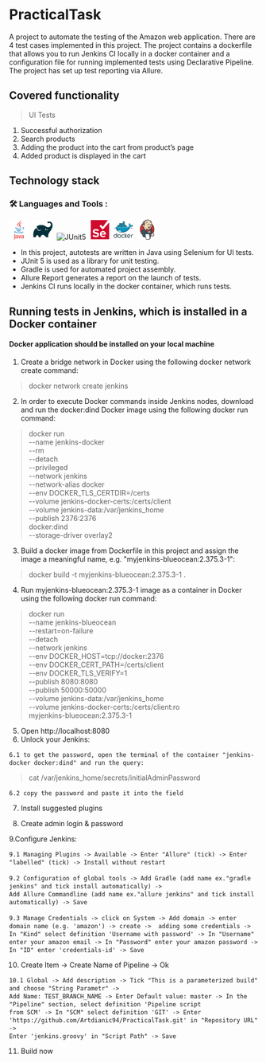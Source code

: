 # PracticalTask

A project to automate the testing of the Amazon web application. There are 4 test cases implemented in this project. The project contains a dockerfile that allows you to run Jenkins CI locally in a docker container and a configuration file for running implemented tests using Declarative Pipeline. The project has set up test reporting via Allure.

## Covered functionality
> UI Tests
1. Successful authorization
2. Search products 
3. Adding the product into the cart from product’s page
4. Added product is displayed in the cart
## Technology stack
### :hammer_and_wrench: Languages and Tools :
<div>
  <img src="https://github.com/devicons/devicon/blob/master/icons/java/java-original-wordmark.svg" title="Java" alt="Java" width="40" height="40"/>&nbsp;
  <img src="https://github.com/devicons/devicon/blob/master/icons/gradle/gradle-plain.svg" title="Gradle" alt="Gradle" width="40" height="40"/>&nbsp;
  <img src="https://play-lh.googleusercontent.com/8weIaB75j3eCHkY6DOoeQu-S3c7OMjrPtzFPJvJ-SKitwiOqFa3kOcR54lShxN0ijg=w480-h960-rw" title="JUnit5" alt="JUnit5" width="40" height="40"/>&nbsp;
  <img src="https://github.com/devicons/devicon/blob/master/icons/selenium/selenium-original.svg" title="Selenium" alt="Selenium" width="40" height="40"/>&nbsp;
  <img src="https://github.com/devicons/devicon/blob/master/icons/docker/docker-original-wordmark.svg" title="Docker" alt="Docker" width="40" height="40"/>&nbsp;
  <img src="https://github.com/devicons/devicon/blob/master/icons/jenkins/jenkins-original.svg" title="Jenkins" alt="Jenkins" width="40" height="40"/>&nbsp
</div>

+ In this project, autotests are written in Java using Selenium for UI tests.
+ JUnit 5 is used as a library for unit testing.
+ Gradle is used for automated project assembly.
+ Allure Report generates a report on the launch of tests.
+ Jenkins CI runs locally in the docker container, which runs tests.
## Running tests in Jenkins, which is installed in a Docker container
#### Docker application should be installed on your local machine
1. Create a bridge network in Docker using the following docker network create command:

>docker network create jenkins

2. In order to execute Docker commands inside Jenkins nodes, download and run the docker:dind Docker image using the following docker run command:

> docker run \
  --name jenkins-docker \
  --rm \
  --detach \
  --privileged \
  --network jenkins \
  --network-alias docker \
  --env DOCKER_TLS_CERTDIR=/certs \
  --volume jenkins-docker-certs:/certs/client \
  --volume jenkins-data:/var/jenkins_home \
  --publish 2376:2376 \
  docker:dind \
  --storage-driver overlay2
  
3. Build a docker image from Dockerfile in this project and assign the image a meaningful name, e.g. "myjenkins-blueocean:2.375.3-1":

> docker build -t myjenkins-blueocean:2.375.3-1 . 

4. Run myjenkins-blueocean:2.375.3-1 image as a container in Docker using the following docker run command:

  > docker run \
  --name jenkins-blueocean \
  --restart=on-failure \
  --detach \
  --network jenkins \
  --env DOCKER_HOST=tcp://docker:2376 \
  --env DOCKER_CERT_PATH=/certs/client \
  --env DOCKER_TLS_VERIFY=1 \
  --publish 8080:8080 \
  --publish 50000:50000 \
  --volume jenkins-data:/var/jenkins_home \
  --volume jenkins-docker-certs:/certs/client:ro \
  myjenkins-blueocean:2.375.3-1 
  
  5. Open http://localhost:8080
  6. Unlock your Jenkins:
    
    6.1 to get the password, open the terminal of the container "jenkins-docker docker:dind" and run the query:
   
   > cat /var/jenkins_home/secrets/initialAdminPassword
   
    6.2 copy the password and paste it into the field
  
  7. Install suggested plugins
  
  8. Create admin login & password
  
  9.Configure Jenkins:
  
    9.1 Managing Plugins -> Available -> Enter "Allure" (tick) -> Enter "labelled" (tick) -> Install without restart
    
    9.2 Configuration of global tools -> Add Gradle (add name ex."gradle jenkins" and tick install automatically) -> 
    Add Allure Commandline (add name ex."allure jenkins" and tick install automatically) -> Save
    
    9.3 Manage Credentials -> click on System -> Add domain -> enter domain name (e.g. 'amazon') -> create ->  adding some credentials -> In "Kind" select definition 'Username with password' -> In "Username" enter your amazon email -> In "Password" enter your amazon password -> In "ID" enter 'credentials-id' -> Save
    
  10. Create Item -> Create Name of Pipeline -> Ok
  
    10.1 Global -> Add description -> Tick "This is a parameterized build" and choose "String Parametr" -> 
    Add Name: TEST_BRANCH_NAME -> Enter Default value: master -> In the "Pipeline" section, select definition 'Pipeline script
    from SCM' -> In "SCM" select definition 'GIT' -> Enter 'https://github.com/Artdianic94/PracticalTask.git' in "Repository URL" ->
    Enter 'jenkins.groovy' in "Script Path" -> Save
  
  11. Build now

    

